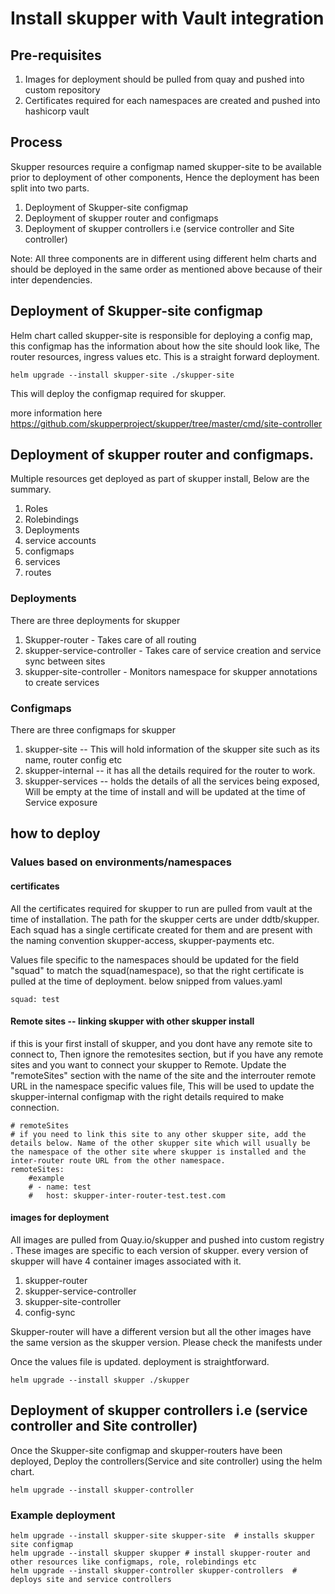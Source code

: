 # Install skupper with Vault integration 

## Pre-requisites

1. Images for deployment should be pulled from quay and pushed into custom repository
2. Certificates required for each namespaces are created and pushed into hashicorp vault 

## Process

Skupper resources require a configmap named skupper-site to be available prior to deployment of other components, Hence the deployment has been split into two parts.

1. Deployment of Skupper-site configmap
2. Deployment of skupper router and configmaps
3. Deployment of skupper controllers i.e (service controller and Site controller)

Note: All three components are in different using different helm charts and should be deployed in the same order as mentioned above because of their inter dependencies.

## Deployment of Skupper-site configmap

Helm chart called skupper-site is responsible for deploying a config map, this configmap has the information about how the site should look like, The router resources, ingress values etc. This is a straight forward deployment.

```
helm upgrade --install skupper-site ./skupper-site
```
 This will deploy the configmap required for skupper.

more information here
https://github.com/skupperproject/skupper/tree/master/cmd/site-controller

## Deployment of skupper router and configmaps.

Multiple resources get deployed as part of skupper install, Below are the summary.

1. Roles 
2. Rolebindings
3. Deployments 
4. service accounts
5. configmaps
6. services
7. routes

### Deployments

There are three deployments for skupper

1. Skupper-router -  Takes care of all routing 
2. skupper-service-controller - Takes care of service creation and service sync between sites
3. skupper-site-controller - Monitors namespace for skupper annotations to create services

### Configmaps

There are three configmaps for skupper

1. skupper-site -- This will hold information of the skupper site such as its name, router config etc
2. skupper-internal -- it has all the details required for the router to work. 
3. skupper-services -- holds the details of all the services being exposed, Will be empty at the time of install and will be updated at the time of Service exposure

## how to deploy

### Values based on environments/namespaces

#### certificates

All the certificates required for skupper to run are pulled from vault at the time of installation. The path for the skupper certs are under ddtb/skupper. Each squad has a single certificate created for them and are present with the naming convention skupper-access, skupper-payments etc.

Values file specific to the namespaces should be updated for the field "squad" to match the squad(namespace), so that the right certificate is pulled at the time of deployment. below snipped from values.yaml

```
squad: test
```

#### Remote sites -- linking skupper with other skupper install
if this is your first install of skupper, and you dont have any remote site to connect to, Then ignore the remotesites section, but if you have any remote sites and you want to connect your skupper to Remote. Update the "remoteSites" section with the name of the site and the interrouter remote URL in the namespace specific values file, This will be used to update the skupper-internal configmap with the right details required to make connection.

```
# remoteSites 
# if you need to link this site to any other skupper site, add the details below. Name of the other skupper site which will usually be the namespace of the other site where skupper is installed and the inter-router route URL from the other namespace.
remoteSites:
    #example
    # - name: test
    #   host: skupper-inter-router-test.test.com
```

#### images for deployment

All images are pulled from Quay.io/skupper and pushed into custom registry . These images are specific to each version of skupper. every version of skupper will have 4 container images associated with it. 
1. skupper-router 
2. skupper-service-controller
3. skupper-site-controller
4. config-sync

Skupper-router will have a different version but all the other images have the same version as the skupper version. Please check the manifests under 

Once the values file is updated. deployment is straightforward.

``` 
helm upgrade --install skupper ./skupper
```

## Deployment of skupper controllers i.e (service controller and Site controller)

Once the Skupper-site configmap and skupper-routers have been deployed, Deploy the controllers(Service and site controller) using the helm chart.

```
helm upgrade --install skupper-controller 
```


### Example deployment

```
helm upgrade --install skupper-site skupper-site  # installs skupper site configmap
helm upgrade --install skupper skupper # install skupper-router and other resources like configmaps, role, rolebindings etc
helm upgrade --install skupper-controller skupper-controllers  # deploys site and service controllers
```